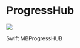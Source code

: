 # ProgressHub
![](https://travis-ci.org/huaweikang/ProgressHub.svg?branch=master)

Swift MBProgressHUB
